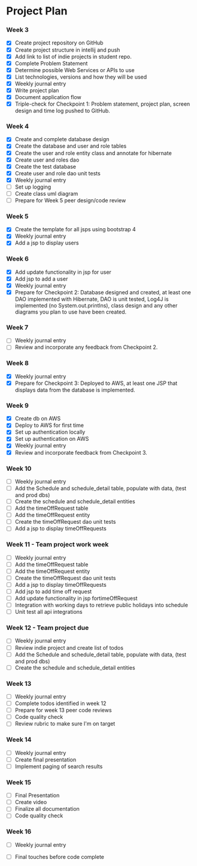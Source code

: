 # Project Plan

### Week 3
- [x] Create project repository on GitHub
- [x] Create project structure in intellij and push
- [x] Add link to list of indie projects in student repo.
- [x] Complete Problem Statement
- [x] Determine possible Web Services or APIs to use
- [x] List technologies, versions and how they will be used
- [x] Weekly journal entry
- [x] Write project plan
- [x] Document application flow 
- [x] Triple-check for Checkpoint 1: Problem statement, project plan, screen design and time log pushed to GitHub. 

### Week 4
- [x] Create and complete database design
- [x] Create the database and user and role tables
- [x] Create the user and role entity class and annotate for hibernate
- [x] Create user and roles dao
- [x] Create the test database
- [x] Create user and role dao unit tests
- [x] Weekly journal entry
- [ ] Set up logging
- [ ] Create class uml diagram
- [ ] Prepare for Week 5 peer design/code review

### Week 5
- [x] Create the template for all jsps using bootstrap 4
- [x] Weekly journal entry
- [x] Add a jsp to display users 

### Week 6
- [x] Add update functionality in jsp for user 
- [x] Add jsp to add a user
- [x] Weekly journal entry
- [x] Prepare for Checkpoint 2: Database designed and created, at least one DAO 
implemented with Hibernate, DAO is unit tested, Log4J is implemented (no System.out.printlns), class design and any other diagrams you plan to use have been created. 

### Week 7

- [ ] Weekly journal entry
- [ ] Review and incorporate any feedback from Checkpoint 2.

### Week 8
- [x] Weekly journal entry
- [x] Prepare for Checkpoint 3: Deployed to AWS, at least one JSP that displays data from the database is implemented. 

### Week 9
- [x] Create db on AWS
- [x] Deploy to AWS for first time
- [x] Set up authentication locally
- [x] Set up authentication on AWS
- [x] Weekly journal entry
- [x] Review and incorporate feedback from Checkpoint 3.

### Week 10
- [ ] Weekly journal entry
- [ ] Add the Schedule and schedule_detail table, populate with data, (test and prod dbs)
- [ ] Create the schedule and schedule_detail entities
- [ ] Add the timeOffRequest table
- [ ] Add the timeOffRequest entity
- [ ] Create the timeOffRequest dao unit tests
- [ ] Add a jsp to display timeOffRequests
### Week 11 - Team project work week
- [ ] Weekly journal entry
- [ ] Add the timeOffRequest table
- [ ] Add the timeOffRequest entity
- [ ] Create the timeOffRequest dao unit tests
- [ ] Add a jsp to display timeOffRequests
- [ ] Add jsp to add time off request
- [ ] Add update functionality in jsp fortimeOffRequest
- [ ] Integration with working days to retrieve public holidays into schedule
- [ ] Unit test all api integrations

### Week 12 - Team project due
- [ ] Weekly journal entry
- [ ] Review indie project and create list of todos
- [ ] Add the Schedule and schedule_detail table, populate with data, (test and prod dbs)
- [ ] Create the schedule and schedule_detail entities

### Week 13
- [ ] Weekly journal entry
- [ ] Complete todos identified in week 12
- [ ] Prepare for week 13 peer code reviews
- [ ] Code quality check
- [ ] Review rubric to make sure I'm on target

### Week 14
- [ ] Weekly journal entry
- [ ] Create final presentation
- [ ] Implement paging of search results

### Week 15
- [ ] Final Presentation
- [ ] Create video
- [ ] Finalize all documentation
- [ ] Code quality check

### Week 16
- [ ] Weekly journal entry
- [ ] Final touches before code complete

